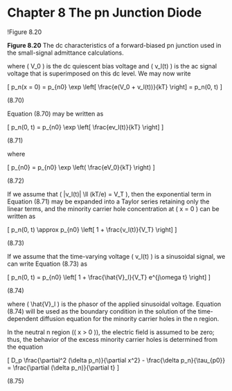 # Chapter 8 The pn Junction Diode

!Figure 8.20

**Figure 8.20** The dc characteristics of a forward-biased pn junction used in the small-signal admittance calculations.

where \( V_0 \) is the dc quiescent bias voltage and \( v_l(t) \) is the ac signal voltage that is superimposed on this dc level. We may now write

\[
p_n(x = 0) = p_{n0} \exp \left[ \frac{e(V_0 + v_l(t))}{kT} \right] = p_n(0, t)
\]

(8.70)

Equation (8.70) may be written as

\[
p_n(0, t) = p_{n0} \exp \left[ \frac{ev_l(t)}{kT} \right]
\]

(8.71)

where

\[
p_{n0} = p_{n0} \exp \left( \frac{eV_0}{kT} \right)
\]

(8.72)

If we assume that \( |v_l(t)| \ll (kT/e) = V_T \), then the exponential term in Equation (8.71) may be expanded into a Taylor series retaining only the linear terms, and the minority carrier hole concentration at \( x = 0 \) can be written as

\[
p_n(0, t) \approx p_{n0} \left[ 1 + \frac{v_l(t)}{V_T} \right]
\]

(8.73)

If we assume that the time-varying voltage \( v_l(t) \) is a sinusoidal signal, we can write Equation (8.73) as

\[
p_n(0, t) = p_{n0} \left[ 1 + \frac{\hat{V}_l}{V_T} e^{j\omega t} \right]
\]

(8.74)

where \( \hat{V}_l \) is the phasor of the applied sinusoidal voltage. Equation (8.74) will be used as the boundary condition in the solution of the time-dependent diffusion equation for the minority carrier holes in the n region.

In the neutral n region (\( x > 0 \)), the electric field is assumed to be zero; thus, the behavior of the excess minority carrier holes is determined from the equation

\[
D_p \frac{\partial^2 (\delta p_n)}{\partial x^2} - \frac{\delta p_n}{\tau_{p0}} = \frac{\partial (\delta p_n)}{\partial t}
\]

(8.75)